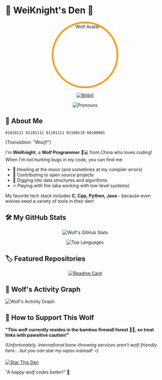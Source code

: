 # 🐺 WeiKnight's Den 🐾

<div align="center">
  <img src="https://avatars.githubusercontent.com/u/84631479?v=4" alt="Wolf Avatar" width="200" style="border-radius: 50%; border: 5px solid #ff9900;"/>
  
[![Bilibili](https://img.shields.io/badge/-Bilibili_Channel-%23FF8EB7?style=flat&logo=bilibili&logoColor=white)](https://space.bilibili.com/422502377)  
<!-- [![Weibo](https://img.shields.io/badge/-Weibo-%23E6162D?style=flat&logo=sina-weibo&logoColor=white)](https://weibo.com/u/yourID)   -->
<!-- [![Zhihu](https://img.shields.io/badge/-Zhihu_Q&A-%230066FF?style=flat&logo=zhihu&logoColor=white)](https://www.zhihu.com/people/yourID) -->
<!-- [![Xiaohongshu](https://img.shields.io/badge/-Xiaohongshu_Notes-%23FF2442?style=flat&logo=xiaohongshu&logoColor=white)](https://www.xiaohongshu.com/user/profile/yourID) -->
![Pronouns](https://img.shields.io/badge/Pronouns-He/Him-%23FFA500?style=flat)  
</div>

## 🐾 About Me

```wolf
01010111 01101111 01101111 01100110 00100001 
```
*(Translation: "Woof!")*

I'm **WeiKnight**, a **Wolf Programmer** 🐺💻 from China who loves coding! When I'm not hunting bugs in my code, you can find me:

- 🌙 Howling at the moon (and sometimes at my compiler errors)
- 🐾 Contributing to open source projects
- 🦴 Digging into data structures and algorithms
- 🔥 Playing with fire (aka working with low-level systems)

My favorite tech stack includes **C, Cpp, Python, Java** - because even wolves need a variety of tools in their den!

## 🛠️ My GitHub Stats

<div align="center">

![Wolf's GitHub Stats](https://github-readme-stats.vercel.app/api?username=weiknight0&hide_border=true&bg_color=1a1a1a&title_color=ff9900&text_color=ffffff&theme=dark&layout=compact&show_icons=true&width=400)

</div>
<div align="center">

![Top Languages](https://github-readme-stats.vercel.app/api/top-langs/?username=weiknight0&hide_border=true&bg_color=1a1a1a&title_color=ff9900&text_color=ffffff&theme=dark&layout=compact&width=400)
</div>

## 🏷️ Featured Repositories

<div align="center">
  
[![Readme Card](https://github-readme-stats.vercel.app/api/pin/?username=weiknight0&repo=Qt-TrainTicketManagementSystem&theme=dark&hide_border=true&bg_color=1a1a1a&title_color=ff9900&text_color=ffffff)](https://github.com/WeiKnight0/Qt-TrainTicketManagementSystem)
<!-- [![Readme Card](https://github-readme-stats.vercel.app/api/pin/?username=weiknight0&repo=your-repo-2&theme=dark&hide_border=true&bg_color=1a1a1a&title_color=ff9900&text_color=ffffff)](https://github.com/weiknight0/your-repo-2) -->

</div>

## 🌙 Wolf's Activity Graph

![Wolf's Activity Graph](https://github-readme-activity-graph.vercel.app/graph?username=weiknight0&theme=github-dark&hide_border=true&bg_color=1a1a1a&title_color=ff9900&color=ff9900&line=ffffff&point=ff9900)

## 🐺 How to Support This Wolf

**"This wolf currently resides in the bamboo firewall forest 🌳🔥, so treat links with pawsitive caution!"**

*(Unfortunately, international bone-throwing services aren't wolf-friendly here... but you can star my repos instead! ⭐)*

[![Star This Den](https://img.shields.io/badge/-Star_My_Repos-%23FFCC00?style=for-the-badge&logo=github&logoColor=white)](https://github.com/weiknight0?tab=repositories)

<!-- If you like what I do and want to throw me a bone:

[![Buy Me A Coffee](https://img.shields.io/badge/-Buy_me_a_coffee-%23FFDD00?style=for-the-badge&logo=buymeacoffee&logoColor=black)](https://buymeacoffee.com/yourhandle) -->

*"A happy wolf codes better!"* 🐾